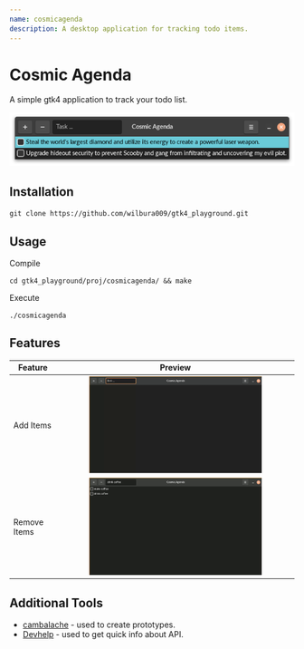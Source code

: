 ```yaml
---
name: cosmicagenda
description: A desktop application for tracking todo items.
---
```


# Cosmic Agenda

A simple gtk4 application to track your todo list.

![preview](docs/img/preview.png)

## Installation

```
git clone https://github.com/wilbura009/gtk4_playground.git
```

## Usage

Compile

```
cd gtk4_playground/proj/cosmicagenda/ && make
```

Execute

```
./cosmicagenda
```

## Features

| Feature | Preview |
| ---     | :---:     |
| Add Items | <img src="docs/img/add.gif" alt="add" width="75%"/> |
| Remove Items |  <img src="docs/img/remove.gif" alt="remove" width="75%"/> |

## Additional Tools

- [cambalache](https://gitlab.gnome.org/jpu/cambalache) - used to create prototypes.
- [Devhelp](https://wiki.gnome.org/Apps/Devhelp) - used to get quick info about API.
